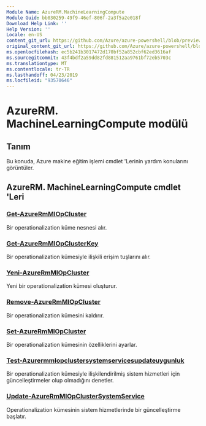 ```yaml
---
Module Name: AzureRM.MachineLearningCompute
Module Guid: bb030259-49f9-46ef-806f-2a3f5a2e018f
Download Help Link: ''
Help Version: ''
Locale: en-US
content_git_url: https://github.com/Azure/azure-powershell/blob/preview/src/ResourceManager/MachineLearningCompute/Commands.MachineLearningCompute/help/AzureRM.MachineLearningCompute.md
original_content_git_url: https://github.com/Azure/azure-powershell/blob/preview/src/ResourceManager/MachineLearningCompute/Commands.MachineLearningCompute/help/AzureRM.MachineLearningCompute.md
ms.openlocfilehash: ec5b241b3017472d170bf52a852cbf62ed3616af
ms.sourcegitcommit: 43f4bdf2a59dd82fd881512aa9761bf72eb5703c
ms.translationtype: MT
ms.contentlocale: tr-TR
ms.lasthandoff: 04/23/2019
ms.locfileid: "93570646"
---
```

# AzureRM. MachineLearningCompute modülü
## Tanım
Bu konuda, Azure makine eğitim işlemi cmdlet 'Lerinin yardım konularını görüntüler.

## AzureRM. MachineLearningCompute cmdlet 'Leri
### [Get-AzureRmMlOpCluster](Get-AzureRmMlOpCluster.md)
Bir operationalization küme nesnesi alır.

### [Get-AzureRmMlOpClusterKey](Get-AzureRmMlOpClusterKey.md)
Bir operationalization kümesiyle ilişkili erişim tuşlarını alır.

### [Yeni-AzureRmMlOpCluster](New-AzureRmMlOpCluster.md)
Yeni bir operationalization kümesi oluşturur.

### [Remove-AzureRmMlOpCluster](Remove-AzureRmMlOpCluster.md)
Bir operationalization kümesini kaldırır.

### [Set-AzureRmMlOpCluster](Set-AzureRmMlOpCluster.md)
Bir operationalization kümesinin özelliklerini ayarlar.

### [Test-Azurermmlopclustersystemservicesupdateuygunluk](Test-AzureRmMlOpClusterSystemServicesUpdateAvailability.md)
Bir operationalization kümesiyle ilişkilendirilmiş sistem hizmetleri için güncelleştirmeler olup olmadığını denetler.

### [Update-AzureRmMlOpClusterSystemService](Update-AzureRmMlOpClusterSystemService.md)
Operationalization kümesinin sistem hizmetlerinde bir güncelleştirme başlatır.

